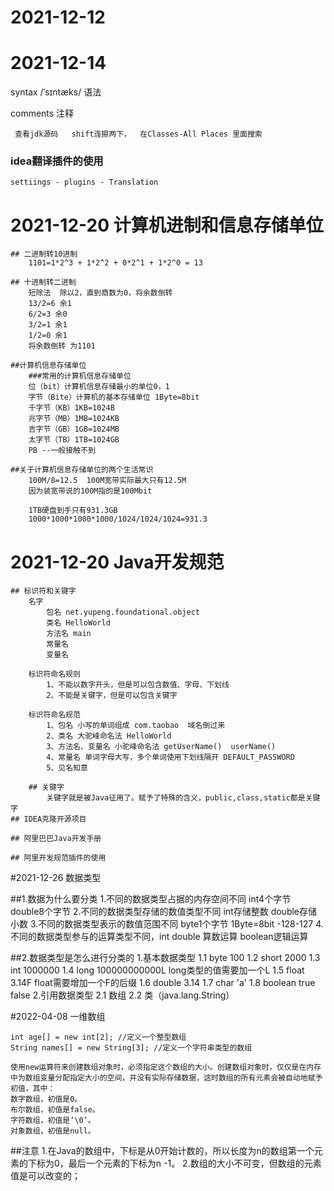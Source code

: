 #  2021-12-12




# 2021-12-14
syntax   /ˈsɪntæks/
语法  

comments
注释

` 查看jdk源码   shift连摁两下，  在Classes-All Places 里面搜索`

### idea翻译插件的使用
    settiings - plugins - Translation 


# 2021-12-20   计算机进制和信息存储单位
    ## 二进制转10进制
        1101=1*2^3 + 1*2^2 + 0*2^1 + 1*2^0 = 13

    ## 十进制转二进制
        短除法  除以2，直到商数为0，将余数倒转
        13/2=6 余1
        6/2=3 余0
        3/2=1 余1
        1/2=0 余1
        将余数倒转 为1101

    ##计算机信息存储单位
        ###常用的计算机信息存储单位
        位（bit）计算机信息存储最小的单位0，1
        字节（Bite）计算机的基本存储单位 1Byte=8bit
        千字节（KB）1KB=1024B
        兆字节（MB）1MB=1024KB
        吉字节（GB）1GB=1024MB
        太字节（TB）1TB=1024GB
        PB --一般接触不到
    
    ##关于计算机信息存储单位的两个生活常识
        100M/8=12.5  100M宽带实际最大只有12.5M
        因为装宽带说的100M指的是100Mbit
        
        1TB硬盘到手只有931.3GB
        1000*1000*1000*1000/1024/1024/1024=931.3

# 2021-12-20   Java开发规范
    ## 标识符和关键字
        名字
            包名 net.yupeng.foundational.object
            类名 HelloWorld
            方法名 main
            常量名
            变量名

        标识符命名规则
            1、不能以数字开头，但是可以包含数值、字母、下划线
            2、不能是关键字，但是可以包含关键字

        标识符命名规范
            1、包名 小写的单词组成 com.taobao  域名倒过来
            2、类名 大驼峰命名法 HelloWorld
            3、方法名、变量名 小驼峰命名法 getUserName()  userName()
            4、常量名 单词字母大写，多个单词使用下划线隔开 DEFAULT_PASSWORD
            5、见名知意

        ## 关键字
            关键字就是被Java征用了。赋予了特殊的含义，public,class,static都是关键字
    ## IDEA克隆开源项目

    ## 阿里巴巴Java开发手册

    ## 阿里开发规范插件的使用


#2021-12-26 数据类型

##1.数据为什么要分类
    1.不同的数据类型占据的内存空间不同  int4个字节 double8个字节
    2.不同的数据类型存储的数值类型不同  int存储整数 double存储小数
    3.不同的数据类型表示的数值范围不同 byte1个字节 1Byte=8bit -128-127
    4.不同的数据类型参与的运算类型不同，int  double 算数运算 boolean逻辑运算
    

##2.数据类型是怎么进行分类的
    1.基本数据类型
        1.1 byte 100
        1.2 short 2000
        1.3 int 1000000
        1.4 long 100000000000L long类型的值需要加一个L
        1.5 float  3.14F  float需要增加一个F的后缀
        1.6 double 3.14
        1.7 char 'a'
        1.8 boolean  true false
    2.引用数据类型
        2.1 数组
        2.2 类（java.lang.String）



#2022-04-08 一维数组

    int age[] = new int[2]; //定义一个整型数组
    String names[] = new String[3]; //定义一个字符串类型的数组
    
    使用new运算符来创建数组对象时，必须指定这个数组的大小。创建数组对象时，仅仅是在内存中为数组变量分配指定大小的空间，并没有实际存储数据，这时数组的所有元素会被自动地赋予初值，其中：
    数字数组，初值是0。
    布尔数组，初值是false。
    字符数组，初值是‘\0’。
    对象数组，初值是null。

##注意
    1.在Java的数组中，下标是从0开始计数的，所以长度为n的数组第一个元素的下标为0，最后一个元素的下标为n -1。
    2.数组的大小不可变，但数组的元素值是可以改变的；










































